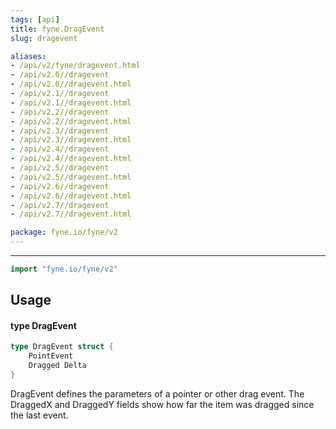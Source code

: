 ```yaml
---
tags: [api]
title: fyne.DragEvent
slug: dragevent

aliases:
- /api/v2/fyne/dragevent.html
- /api/v2.0//dragevent
- /api/v2.0//dragevent.html
- /api/v2.1//dragevent
- /api/v2.1//dragevent.html
- /api/v2.2//dragevent
- /api/v2.2//dragevent.html
- /api/v2.3//dragevent
- /api/v2.3//dragevent.html
- /api/v2.4//dragevent
- /api/v2.4//dragevent.html
- /api/v2.5//dragevent
- /api/v2.5//dragevent.html
- /api/v2.6//dragevent
- /api/v2.6//dragevent.html
- /api/v2.7//dragevent
- /api/v2.7//dragevent.html

package: fyne.io/fyne/v2
---
```



---
```go
import "fyne.io/fyne/v2"
```

## Usage

#### type DragEvent

```go
type DragEvent struct {
	PointEvent
	Dragged Delta
}
```

DragEvent defines the parameters of a pointer or other drag event. The DraggedX and DraggedY fields show how far the item was dragged since the last event.
